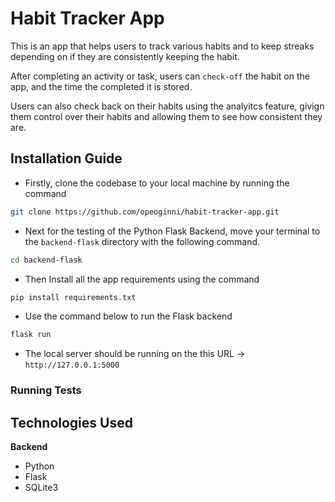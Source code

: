 # Habit Tracker App

This is an app that helps users to track various habits and to keep streaks depending on if they are consistently keeping the habit.

After completing an activity or task, users can `check-off` the habit on the app, and the time the completed it is stored.

Users can also check back on their habits using the analyitcs feature, givign them control over their habits and allowing them to see how consistent they are.

## Installation Guide

- Firstly, clone the codebase to your local machine by running the command

```bash
git clone https://github.com/opeoginni/habit-tracker-app.git
```

- Next for the testing of the Python Flask Backend, move your terminal to the `backend-flask` directory with the following command.

```bash
cd backend-flask
```

- Then Install all the app requirements using the command

```bash
pip install requirements.txt
```

- Use the command below to run the Flask backend

```bash
flask run
```

- The local server should be running on the this URL -> `http://127.0.0.1:5000`

### Running Tests

## Technologies Used

**Backend**

- Python
- Flask
- SQLite3
